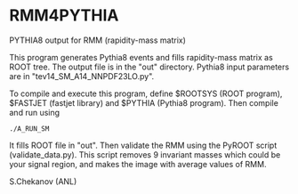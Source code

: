 # RMM4PYTHIA
PYTHIA8 output for RMM (rapidity-mass matrix)

This program generates Pythia8 events and fills rapidity-mass matrix as ROOT tree. The output file is in the "out" directory.
Pythia8 input parameters are in "tev14_SM_A14_NNPDF23LO.py".
 
To compile and execute this program, define $ROOTSYS (ROOT program), $FASTJET (fastjet library) and $PYTHIA (Pythia8 program).
Then compile and run using 


```
./A_RUN_SM 
```

It fills ROOT file in "out". Then validate the RMM using the PyROOT script (validate_data.py). This script removes 9 invariant masses which could be your signal region, and makes the image with average values of RMM.

S.Chekanov (ANL)    
